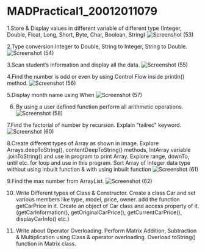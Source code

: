 # MADPractical1_20012011079
1.Store & Display values in different variable of different type (Integer, Double, Float, Long, Short, Byte, Char, Boolean, String)
![Screenshot (53)](https://user-images.githubusercontent.com/110376349/183417006-1b1e7d48-944d-42a5-8d57-36e6ad75eb08.png)

2.Type conversion:Integer to Double, String to Integer, String to Double.
![Screenshot (54)](https://user-images.githubusercontent.com/110376349/183417083-b541a455-736b-4591-b2f9-3242dfcda782.png)

3.Scan student’s information and display all the data.
![Screenshot (55)](https://user-images.githubusercontent.com/110376349/183417337-1e0cf4fd-00a4-44b0-bd6f-220f1ab9d129.png)

4.Find the number is odd or even by using Control Flow inside println() method.
![Screenshot (56)](https://user-images.githubusercontent.com/110376349/183417423-8030c05c-c741-43fd-a80c-e854a92ca341.png)

5.Display month name using When
![Screenshot (57)](https://user-images.githubusercontent.com/110376349/183417483-13369b98-edfe-4e8a-a8fa-e58b5894ceef.png)

6. By using a user defined function perform all arithmetic operations.
![Screenshot (58)](https://user-images.githubusercontent.com/110376349/183417522-9c66034d-442d-4223-98de-a8e49bbd444d.png)

7.Find the factorial of number by recursion. Explain "tailrec" keyword.
![Screenshot (60)](https://user-images.githubusercontent.com/110376349/185920033-01b71389-5a62-47c8-a906-4d308c03d12b.png)

8.Create different types of Array as shown in image. Explore Arrays.deepToString(), contentDeepToString() methods, IntArray variable .joinToString()  and use in program to print Array. Explore range, downTo, until etc. for loop and use in this program. Sort Array of Integer data type without using inbuilt function & with using inbuilt function
![Screenshot (61)](https://user-images.githubusercontent.com/110376349/185920163-c5e9e421-043a-4bf3-8e37-1dce1ced2998.png)

9.Find the max number from ArrayList.
![Screenshot (62)](https://user-images.githubusercontent.com/110376349/185920259-a37961c0-2792-42c2-aa7e-82658d6975b5.png)

10. Write Different types of Class & Constructor. Create a class Car and set various members like type, model, price, owner. add the function getCarPrice in it. Create an object of Car class and access property of it. (getCarInformation(), getOriginalCarPrice(), getCurrentCarPrice(), displayCarInfo() etc.)

11. Write about Operator Overloading. Perform Matrix Addition, Subtraction & Multiplication using Class & operator overloading. Overload toString() function in Matrix class.
